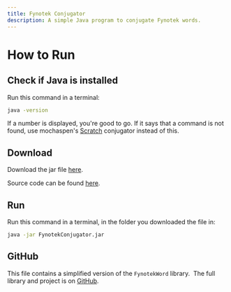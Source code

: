 ```yaml
---
title: Fynotek Conjugator
description: A simple Java program to conjugate Fynotek words.
---
```


# How to Run

## Check if Java is installed
Run this command in a terminal:
```bash
java -version
```
If a number is displayed, you're good to go. If it says that a command is not found, use mochaspen's
[Scratch](https://scratch.mit.edu/projects/584256352/ "Fynotek Conjugator in Scratch") conjugator instead of this.

## Download
Download the jar file [here](https://mathmaster13.github.io/fynotek-java/conjugator/FynotekConjugator.jar).

Source code can be found [here](https://mathmaster13.github.io/fynotek-java/conjugator/FynotekConjugator.java).

## Run
Run this command in a terminal, in the folder you downloaded the file in:
```bash
java -jar FynotekConjugator.jar
```

## GitHub
This file contains a simplified version of the `FynotekWord` library.&nbsp;  The full library and project is on [GitHub](https://github.com/mathmaster13/fynotek-java).
